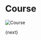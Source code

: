 # Course

<img class="screenshot" alt="Course" src="{{url_prefix}}/assets/img/setup/course.png">

{next}